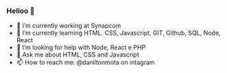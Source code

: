 ### Helloo 👋

- 🔭 I’m currently working at Synapcom
- 🌱 I’m currently learning HTML. CSS, Javascript, GIT, Github, SQL, Node, React
- 🤔 I’m looking for help with Node, React e PHP
- 💬 Ask me about HTML, CSS and Javascript
- 📫 How to reach me: @daniltonmota on intagram

